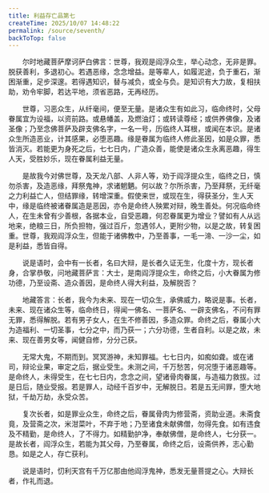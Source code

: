 ```yaml
---
title: 利益存亡品第七
createTime: 2025/10/07 14:48:22
permalink: /source/seventh/
backToTop: false
---
```


　　尔时地藏菩萨摩诃萨白佛言：世尊，我观是阎浮众生，举心动念，无非是罪。脱获善利，多退初心。若遇恶缘，念念增益。是等辈人，如履泥途，负于重石，渐困渐重，足步深邃。若得遇知识，替与减负，或全与负。是知识有大力故，复相扶助，劝令牢脚，若达平地，须省恶路，无再经历。

　　世尊，习恶众生，从纤毫间，便至无量。是诸众生有如此习，临命终时，父母眷属宜为设福，以资前路。或悬幡盖，及燃油灯；或转读尊经；或供养佛像，及诸圣像；乃至念佛菩萨及辟支佛名字，一名一号，历临终人耳根，或闻在本识。是诸众生所造恶业，计其感果，必堕恶趣。缘是眷属为临终人修此圣因，如是众罪，悉皆消灭。若能更为身死之后，七七日内，广造众善，能使是诸众生永离恶趣，得生人天，受胜妙乐，现在眷属利益无量。

　　是故我今对佛世尊，及天龙八部、人非人等，劝于阎浮提众生，临终之日，慎勿杀害，及造恶缘，拜祭鬼神，求诸魍魉。何以故？尔所杀害，乃至拜祭，无纤毫之力利益亡人，但结罪缘，转增深重。假使来世，或现在生，得获圣分，生人天中，缘是临终被诸眷属造是恶因，亦令是命终人殃累对辩，晚生善处。何况临命终人，在生未曾有少善根，各据本业，自受恶趣，何忍眷属更为增业？譬如有人从远地来，绝粮三日，所负担物，强过百斤，忽遇邻人，更附少物，以是之故，转复困重。世尊，我观阎浮众生，但能于诸佛教中，乃至善事，一毛一渧、一沙一尘，如是利益，悉皆自得。

　　说是语时，会中有一长者，名曰大辩，是长者久证无生，化度十方，现长者身，合掌恭敬，问地藏菩萨言：大士，是南阎浮提众生，命终之后，小大眷属为修功德，乃至设斋、造众善因，是命终人得大利益，及解脱否？

　　地藏答言：长者，我今为未来、现在一切众生，承佛威力，略说是事。长者，未来、现在诸众生等，临命终日，得闻一佛名、一菩萨名、一辟支佛名，不问有罪无罪，悉得解脱。若有男子女人，在生不修善因，多造众罪。命终之后，眷属小大为造福利、一切圣事，七分之中，而乃获一；六分功德，生者自利。以是之故，未来、现在善男女等，闻健自修，分分己获。

　　无常大鬼，不期而到。冥冥游神，未知罪福。七七日内，如痴如聋。或在诸司，辩论业果，审定之后，据业受生。未测之间，千万愁苦，何况堕于诸恶趣等。是命终人，未得受生，在七七日内，念念之间，望诸骨肉眷属，与造福力救拔。过是日后，随业受报。若是罪人，动经千百岁中，无解脱日。若是五无间罪，堕大地狱，千劫万劫，永受众苦。

　　复次长者，如是罪业众生，命终之后，眷属骨肉为修营斋，资助业道。未斋食竟，及营斋之次，米泔菜叶，不弃于地；乃至诸食未献佛僧，勿得先食。如有违食及不精勤，是命终人，了不得力。如精勤护净，奉献佛僧，是命终人，七分获一。是故长者，阎浮众生，若能为其父母，乃至眷属，命终之后，设斋供养，志心勤恳。如是之人，存亡获利。

　　说是语时，忉利天宫有千万亿那由他阎浮鬼神，悉发无量菩提之心。大辩长者，作礼而退。